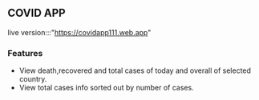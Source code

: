 ## COVID APP
live version:::"https://covidapp111.web.app"


### Features
* View death,recovered and total cases of today and overall of selected country.
* View total cases info sorted out by number of cases.
